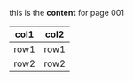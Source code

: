 this is the **content** for page 001

|col1|col2|
| -------- | -------- |
|row1|row1|
|row2|row2|

<grouped-questions source="page1group1" />